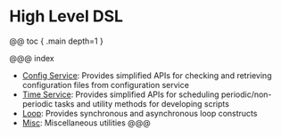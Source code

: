 # High Level DSL

@@ toc { .main depth=1 }

@@@ index
* [Config Service](services/config-service.md): Provides simplified APIs for checking and retrieving configuration files from configuration service
* [Time Service](services/time-service.md): Provides simplified APIs for scheduling periodic/non-periodic tasks and utility methods for developing scripts
* [Loop](loop.md): Provides synchronous and asynchronous loop constructs
* [Misc](misc.md): Miscellaneous utilities
@@@
